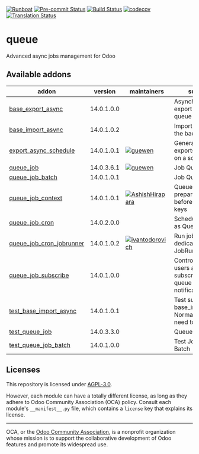 
[![Runboat](https://img.shields.io/badge/runboat-Try%20me-875A7B.png)](https://runboat.odoo-community.org/builds?repo=OCA/queue&target_branch=14.0)
[![Pre-commit Status](https://github.com/OCA/queue/actions/workflows/pre-commit.yml/badge.svg?branch=14.0)](https://github.com/OCA/queue/actions/workflows/pre-commit.yml?query=branch%3A14.0)
[![Build Status](https://github.com/OCA/queue/actions/workflows/test.yml/badge.svg?branch=14.0)](https://github.com/OCA/queue/actions/workflows/test.yml?query=branch%3A14.0)
[![codecov](https://codecov.io/gh/OCA/queue/branch/14.0/graph/badge.svg)](https://codecov.io/gh/OCA/queue)
[![Translation Status](https://translation.odoo-community.org/widgets/queue-14-0/-/svg-badge.svg)](https://translation.odoo-community.org/engage/queue-14-0/?utm_source=widget)

<!-- /!\ do not modify above this line -->

# queue

Advanced async jobs management for Odoo

<!-- /!\ do not modify below this line -->

<!-- prettier-ignore-start -->

[//]: # (addons)

Available addons
----------------
addon | version | maintainers | summary
--- | --- | --- | ---
[base_export_async](base_export_async/) | 14.0.1.0.0 |  | Asynchronous export with job queue
[base_import_async](base_import_async/) | 14.0.1.0.2 |  | Import CSV files in the background
[export_async_schedule](export_async_schedule/) | 14.0.1.0.1 | [![guewen](https://github.com/guewen.png?size=30px)](https://github.com/guewen) | Generate and send exports by emails on a schedule
[queue_job](queue_job/) | 14.0.3.6.1 | [![guewen](https://github.com/guewen.png?size=30px)](https://github.com/guewen) | Job Queue
[queue_job_batch](queue_job_batch/) | 14.0.1.0.1 |  | Job Queue Batch
[queue_job_context](queue_job_context/) | 14.0.1.0.1 | [![AshishHirapara](https://github.com/AshishHirapara.png?size=30px)](https://github.com/AshishHirapara) | Queue Job, prepare context before enqueue keys
[queue_job_cron](queue_job_cron/) | 14.0.2.0.0 |  | Scheduled Actions as Queue Jobs
[queue_job_cron_jobrunner](queue_job_cron_jobrunner/) | 14.0.1.0.2 | [![ivantodorovich](https://github.com/ivantodorovich.png?size=30px)](https://github.com/ivantodorovich) | Run jobs without a dedicated JobRunner
[queue_job_subscribe](queue_job_subscribe/) | 14.0.1.0.0 |  | Control which users are subscribed to queue job notifications
[test_base_import_async](test_base_import_async/) | 14.0.1.0.1 |  | Test suite for base_import_async. Normally you don't need to install this.
[test_queue_job](test_queue_job/) | 14.0.3.3.0 |  | Queue Job Tests
[test_queue_job_batch](test_queue_job_batch/) | 14.0.1.0.0 |  | Test Job Queue Batch

[//]: # (end addons)

<!-- prettier-ignore-end -->

## Licenses

This repository is licensed under [AGPL-3.0](LICENSE).

However, each module can have a totally different license, as long as they adhere to Odoo Community Association (OCA)
policy. Consult each module's `__manifest__.py` file, which contains a `license` key
that explains its license.

----
OCA, or the [Odoo Community Association](http://odoo-community.org/), is a nonprofit
organization whose mission is to support the collaborative development of Odoo features
and promote its widespread use.
